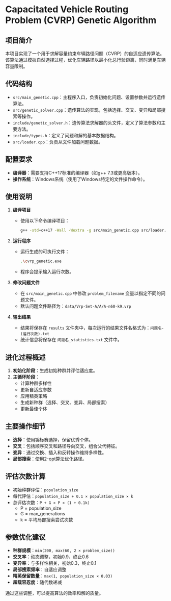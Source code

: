 # Capacitated Vehicle Routing Problem (CVRP) Genetic Algorithm

## 项目简介

本项目实现了一个用于求解容量约束车辆路径问题（CVRP）的自适应遗传算法。该算法通过模拟自然选择过程，优化车辆路径以最小化总行驶距离，同时满足车辆容量限制。

## 代码结构

- `src/main_genetic.cpp`：主程序入口，负责初始化问题、设置参数并运行遗传算法。
- `src/genetic_solver.cpp`：遗传算法的实现，包括选择、交叉、变异和局部搜索等操作。
- `include/genetic_solver.h`：遗传算法求解器的头文件，定义了算法参数和主要方法。
- `include/types.h`：定义了问题和解的基本数据结构。
- `src/loader.cpp`：负责从文件加载问题数据。

## 配置要求

- **编译器**：需要支持C++17标准的编译器（如g++ 7.3或更高版本）。
- **操作系统**：Windows系统（使用了Windows特定的文件操作命令）。

## 使用说明

1. **编译项目**
   - 使用以下命令编译项目：
     ```bash
     g++ -std=c++17 -Wall -Wextra -g src/main_genetic.cpp src/loader.cpp src/genetic_solver.cpp -I include -o cvrp_genetic.exe
     ```

2. **运行程序**
   - 运行生成的可执行文件：
     ```bash
     .\cvrp_genetic.exe
     ```
   - 程序会提示输入运行次数。

3. **修改问题文件**
   - 在 `src/main_genetic.cpp` 中修改 `problem_filename` 变量以指定不同的问题文件。
   - 默认问题文件路径为：`data/Vrp-Set-A/A/A-n60-k9.vrp`

4. **输出结果**
   - 结果将保存在 `results` 文件夹中，每次运行的结果文件名格式为：`问题名-(运行次数).txt`
   - 统计信息将保存在 `问题名_statistics.txt` 文件中。

## 进化过程概述

1. **初始化阶段**：生成初始种群并评估适应度。
2. **主循环阶段**：
   - 计算种群多样性
   - 更新自适应参数
   - 应用精英策略
   - 生成新种群（选择、交叉、变异、局部搜索）
   - 更新最佳个体

## 主要操作细节

- **选择**：使用锦标赛选择，保留优秀个体。
- **交叉**：包括顺序交叉和路径导向交叉，组合父代特征。
- **变异**：通过交换、插入和反转操作维持多样性。
- **局部搜索**：使用2-opt算法优化路径。

## 评估次数计算

- 初始种群评估：`population_size`
- 每代评估：`population_size + 0.1 × population_size × k`
- 总评估次数：`P + G × P × (1 + 0.1k)`
  - P = population_size
  - G = max_generations
  - k = 平均局部搜索尝试次数

## 参数优化建议

- **种群规模**：`min(200, max(60, 2 × problem_size))`
- **交叉率**：动态调整，初始0.9，终止0.6
- **变异率**：与多样性相关，初始0.3，终止0.1
- **局部搜索频率**：自适应调整
- **精英保留数量**：`max(1, population_size × 0.03)`
- **超载容忍度**：随代数递减

通过这些调整，可以提高算法的效率和解的质量。